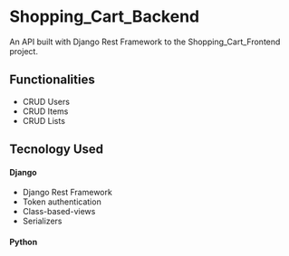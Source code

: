 # Shopping_Cart_Backend

An API built with Django Rest Framework to the Shopping_Cart_Frontend project.

## Functionalities
- CRUD Users
- CRUD Items
- CRUD Lists

## Tecnology Used

#### Django
- Django Rest Framework
- Token authentication
- Class-based-views
- Serializers
#### Python
